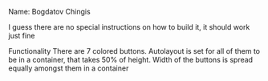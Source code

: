 Name: Bogdatov Chingis

I guess there are no special instructions on how to build it,
it should work just fine

Functionality
There are 7 colored buttons.
Autolayout is set for all of them to be in a container,
that takes 50% of height.
Width of the buttons is spread equally amongst them in a container
